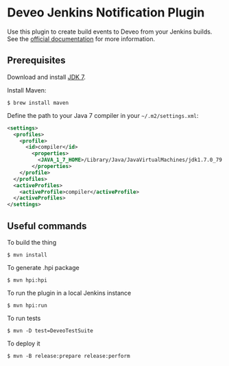 # Deveo Jenkins Notification Plugin

Use this plugin to create build events to Deveo from your Jenkins builds. See the [official documentation](https://wiki.jenkins-ci.org/display/JENKINS/Deveo+Plugin) for more information.

## Prerequisites

Download and install [JDK 7](http://www.oracle.com/technetwork/java/javase/downloads/jdk7-downloads-1880260.html).

Install Maven:

    $ brew install maven

Define the path to your Java 7 compiler in your `~/.m2/settings.xml`:

```xml
<settings>
  <profiles>
    <profile>
      <id>compiler</id>
        <properties>
          <JAVA_1_7_HOME>/Library/Java/JavaVirtualMachines/jdk1.7.0_79.jdk/Contents/Home</JAVA_1_7_HOME>
        </properties>
    </profile>
  </profiles>
  <activeProfiles>
    <activeProfile>compiler</activeProfile>
  </activeProfiles>
</settings>
```

## Useful commands

To build the thing

    $ mvn install

To generate .hpi package

    $ mvn hpi:hpi

To run the plugin in a local Jenkins instance

    $ mvn hpi:run

To run tests

    $ mvn -D test=DeveoTestSuite

To deploy it

    $ mvn -B release:prepare release:perform
